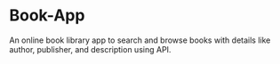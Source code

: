# Book-App
An online book library app to search and browse books with details like author, publisher, and description using API.
